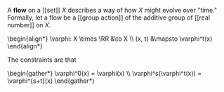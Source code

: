 A **flow** on a [[set]] $X$ describes a way of how $X$ might evolve over "time." Formally, let a flow be a [[group action]] of the additive group of [[real number]] on $X$.

\begin{align\*}
\varphi: X \times \RR &\to X \\\\
(x, t) &\mapsto \varphi^t(x)
\end{align\*}

The constraints are that

\begin{gather\*}
\varphi^0(x) = \varphi(x) \\\\
\varphi\^s(\varphi^t(x)) = \varphi^{s+t}(x)
\end{gather\*}